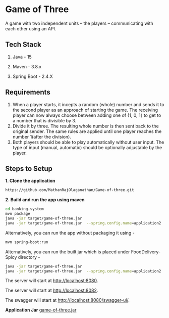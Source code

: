 # **Game of Three**
 A game with two independent units – the players –
communicating with each other using an API.



## Tech Stack

1. Java - 15

2. Maven - 3.8.x

3. Spring Boot - 2.4.X

## Requirements

1. When a player starts, it incepts a random (whole) number and sends it to the second
   player as an approach of starting the game. The receiving player can now always choose
   between adding one of {1, 0, 1} to get to a number that is divisible by 3.
2. Divide it by three. The resulting whole number is then sent back to the original sender.
   The same rules are applied until one player reaches the number 1(after the division).
3. Both players should be able to play automatically without user input. The
   type of input (manual, automatic) should be optionally adjustable by the player.


## Steps to Setup

**1. Clone the application**

```bash
https://github.com/MathanRajOlaganathan/Game-of-three.git
```

**2. Build and run the app using maven**

```bash
cd banking-system
mvn package
java -jar target/game-of-three.jar
java -jar target/game-of-three.jar  --spring.config.name=application2
```

Alternatively, you can run the app without packaging it using -

```bash
mvn spring-boot:run
```
Alternatively, you can run the built  jar which is  placed under FoodDelivery-Spicy directory -

```bash
java -jar target/game-of-three.jar
java -jar target/game-of-three.jar  --spring.config.name=application2
```


The server will start at <http://localhost:8080>.

The server will start at <http://localhost:8082>.

The swagger will start at <http://localhost:8080/swagger-ui/>.

**Application Jar**  [game-of-three.jar](game-of-three.jar)